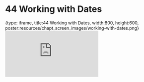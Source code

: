 # 44 Working with Dates
 
{type: iframe, title:44 Working with Dates, width:800, height:600, poster:resources/chapt_screen_images/working-with-dates.png}
![](https://datatrail-jhu.github.io/DataTrail_ReOrg/no_toc/working-with-dates.html)
 

 
